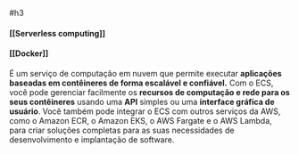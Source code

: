 #h3 
#### [[Serverless computing]]
#### [[Docker]]

É um serviço de computação em nuvem que permite executar **aplicações baseadas em contêineres de forma escalável e confiável.** Com o ECS, você pode gerenciar facilmente os **recursos de computação e rede para os seus contêineres** usando uma **API** simples ou uma **interface gráfica de usuário**. Você também pode integrar o ECS com outros serviços da AWS, como o Amazon ECR, o Amazon EKS, o AWS Fargate e o AWS Lambda, para criar soluções completas para as suas necessidades de desenvolvimento e implantação de software.

